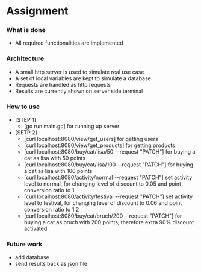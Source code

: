 # Assignment
### What is done
* All required functionalities are implemented
### Architecture
* A small http server is used to simulate real use case
* A set of local variables are kept to simulate a database
* Requests are handled as http requests
* Results are currently shown on server side terminal
### How to use
* [STEP 1]
  * [go run main.go] for running up server
* [SETP 2]
  * [curl localhost:8080/view/get_users] for getting users
  * [curl localhost:8080/view/get_products] for getting products
  * [curl localhost:8080/buy/cat/lisa/50 --request "PATCH"] for buying a cat as lisa with 50 points
  * [curl localhost:8080/buy/cat/lisa/100 --request "PATCH"] for buying a cat as lisa with 100 points
  * [curl localhost:8080/activity/normal --request "PATCH"] set activity level to normal, for changing level of discount to 0.05 and point conversion ratio to 1.
  * [curl localhost:8080/activity/festival --request "PATCH"] set activity level to festival, for changing level of discount to 0.06 and point conversion ratio to 1.2
  * [curl localhost:8080/buy/cat/bruch/200 --request "PATCH"] for buying a cat as bruch with 200 points, therefore extra 90% discount activated
### Future work
* add database
* send results back as json file
